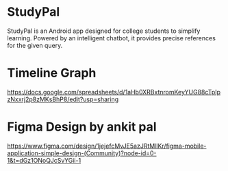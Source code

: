 # StudyPal
StudyPal is an Android app designed for college students to simplify learning. Powered by an intelligent chatbot, it provides precise references for the given query.

# Timeline Graph
https://docs.google.com/spreadsheets/d/1aHb0XRBxtnromKeyYUG88cTpIpzNxxrj2p8zMKsBhP8/edit?usp=sharing

# Figma Design by ankit pal
https://www.figma.com/design/1jejefcMvJE5azJRtMllKr/figma-mobile-application-simple-design-(Community)?node-id=0-1&t=dGz1ONoQJcSvYGii-1
